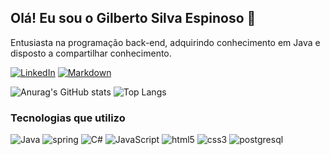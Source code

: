
## Olá! Eu sou o Gilberto Silva Espinoso 🖖
Entusiasta na programação back-end, adquirindo conhecimento em Java e disposto a compartilhar conhecimento.

[![LinkedIn](https://img.shields.io/badge/LinkedIn-1C1C1C?style=for-the-badge&logo=linkedin&logoColor=228B22)](https://www.linkedin.com/in/gilbertoespns/)
[![Markdown](https://img.shields.io/badge/Meu_Perfil_DIO-1C1C1C?style=for-the-badge&)](https://web.dio.me/users/gilberto_espinoso?tab=skills)


![Anurag's GitHub stats](https://github-readme-stats.vercel.app/api?username=gilbertosespinoso&show_icons=true&icon_color=228B22&theme=chartreuse-dark&hide_title=true&bg)
![Top Langs](https://github-readme-stats.vercel.app/api/top-langs/?username=gilbertosespinoso&layout=compact&theme=chartreuse-dark&text_color=228B22&bg)
</br>

### Tecnologias que utilizo

![Java](https://img.shields.io/badge/Java-1C1C1C?style=for-the-badge&logo=openjdk)
![spring](https://img.shields.io/badge/Spring-1C1C1C?style=for-the-badge&logo=spring)
![C#](https://img.shields.io/badge/C%23-1C1C1C?style=for-the-badge&logo=c-sharp&logoColor=823085)
![JavaScript](https://img.shields.io/badge/JavaScript-1C1C1C?style=for-the-badge&logo=javascript)
![html5](https://img.shields.io/badge/html-1C1C1C?style=for-the-badge&logo=html5)
![css3](https://img.shields.io/badge/css-1C1C1C?style=for-the-badge&logo=css3)
![postgresql](https://img.shields.io/badge/postgresql-1C1C1C?style=for-the-badge&logo=postgresql)







